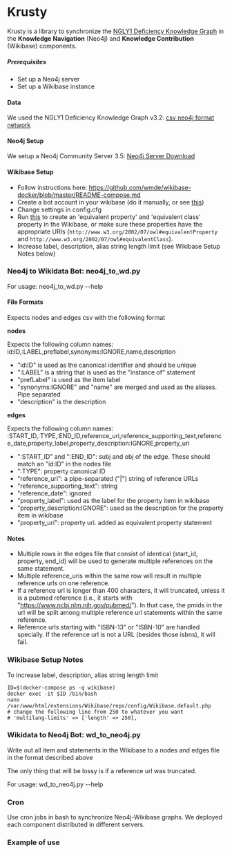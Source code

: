 # Krusty
Krusty is a library to synchronize the [NGLY1 Deficiency Knowledge Graph](https://github.com/NuriaQueralt/ngly1-graph) in the **Knowledge Navigation** (Neo4j) and **Knowledge Contribution** (Wikibase) components.

##### Prerequisites
* Set up a Neo4j server
* Set up a Wikibase instance


#### Data
We used the NGLY1 Deficiency Knowledge Graph v3.2: [csv neo4j format network](https://github.com/NuriaQueralt/ngly1-graph/tree/master/neo4j-graphs/ngly1-v3.2/import/ngly1)

#### Neo4j Setup
We setup a Neo4j Community Server 3.5: [Neo4j Server Download](https://neo4j.com/download-center/)

#### Wikibase Setup
- Follow instructions here: https://github.com/wmde/wikibase-docker/blob/master/README-compose.md
- Create a bot account in your wikibase (do it manually, or see [this](https://github.com/stuppie/wikibase-tools/blob/b0ba76f33f80c12da9ce51a1d2bcadbb4899033a/wikibase_tools/run.sh#L22))
- Change settings in config.cfg
- Run [this](https://github.com/stuppie/wikibase-tools/blob/master/wikibase_tools/initial_setup.py) to create an 'equivalent property' and 'equivalent class' property in the Wikibase, or make sure these properties have the appropriate URIs (`http://www.w3.org/2002/07/owl#equivalentProperty` and `http://www.w3.org/2002/07/owl#equivalentClass`).
- Increase label, description, alias string length limit (see Wikibase Setup Notes below)

### Neo4j to Wikidata Bot: neo4j_to_wd.py

For usage: neo4j_to_wd.py --help

#### File Formats
Expects nodes and edges csv with the following format

**nodes**

Expects the following column names:
id:ID,:LABEL,preflabel,synonyms:IGNORE,name,description
- "id:ID" is used as the canonical identifier and should be unique
- ":LABEL" is a string that is used as the "instance of" statement
- "prefLabel" is used as the item label
- "synonyms:IGNORE" and "name" are merged and used as the aliases. Pipe separated
- "description" is the description

**edges**

Expects the following column names:
:START_ID,:TYPE,:END_ID,reference_uri,reference_supporting_text,reference_date,property_label,property_description:IGNORE,property_uri
- ":START_ID" and ":END_ID": subj and obj of the edge. These should match an "id:ID" in the nodes file
- ":TYPE": property canonical ID
- "reference_uri": a pipe-separated ("|") string of reference URLs
- "reference_supporting_text": string
- "reference_date": ignored
- "property_label": used as the label for the property item in wikibase
- "property_description:IGNORE": used as the description for the property item in wikibase
- "property_uri": property uri. added as equivalent property statement

#### Notes
- Multiple rows in the edges file that consist of identical (start_id, property, end_id) will
be used to generate multiple references on the same statement.
- Multiple reference_uris within the same row will result in multiple reference urls on one reference.
- If a reference url is longer than 400 characters, it will truncated, unless it is a pubmed reference 
(i.e., it starts with "https://www.ncbi.nlm.nih.gov/pubmed/"). In that case, the pmids in the url
will be split among multiple reference url statements within the same reference.
- Reference urls starting with "ISBN-13" or "ISBN-10" are handled specially. If the reference
url is not a URL (besides those isbns), it will fail.

### Wikibase Setup Notes

To increase label, description, alias string length limit
```
ID=$(docker-compose ps -q wikibase)
docker exec -it $ID /bin/bash
nano /var/www/html/extensions/Wikibase/repo/config/Wikibase.default.php
# change the following line from 250 to whatever you want
# 'multilang-limits' => ['length' => 250],
```

### Wikidata to Neo4j Bot: wd_to_neo4j.py

Write out all item and statements in the Wikibase to a nodes and edges file in the format described above

The only thing that will be lossy is if a reference url was truncated.

For usage: wd_to_neo4j.py --help

### Cron

Use cron jobs in bash to synchronize Neo4j-Wikibase graphs. We deployed each component distributed in different servers.

### Example of use

